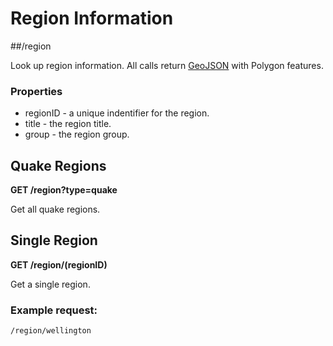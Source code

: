 # Region Information

##/region

 Look up region information.  All calls return [GeoJSON](http://geojson.org/) with Polygon features.

### Properties

 * regionID - a unique indentifier for the region.
 * title - the region title.
 * group - the region group.

## Quake Regions

 **GET /region?type=quake**

 Get all quake regions.

## Single Region

 **GET /region/(regionID)**

 Get a single region.

### Example request:

 `/region/wellington`

